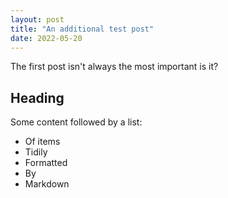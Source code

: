 ```yaml
---
layout: post
title: "An additional test post"
date: 2022-05-20
---
```


The first post isn't always the most important is it?

## Heading
Some content followed by a list:
- Of items
- Tidily
- Formatted
- By
- Markdown
